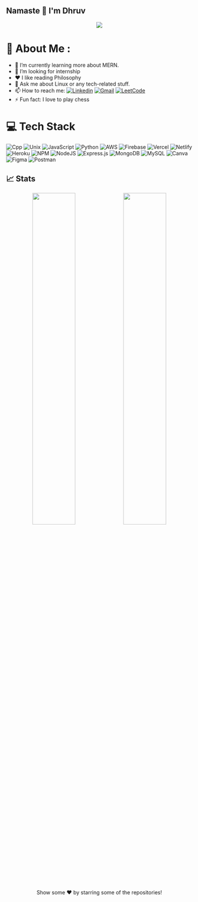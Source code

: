 ## Namaste 🙏 I'm Dhruv

<div align="center">
	<img src="https://raw.githubusercontent.com/mayankchaudhary26/Cool-Readme-ideas/master/data/multi-screen.gif"/>
</div>

# 💫 About Me :
- 🌱 I’m currently learning more about MERN.
- 🤔 I’m looking for internship
- ❤️ I like reading Philosophy
- 💬 Ask me about Linux or any tech-related stuff.
- 📫 How to reach me: 
[![Linkedin](https://img.shields.io/badge/LinkedIn-0077B5?style=for-the-badge&logo=linkedin&logoColor=white)](https://www.linkedin.com/in/dhruv-sha256/)
[![Gmail](https://img.shields.io/badge/Gmail-D14836?style=for-the-badge&logo=gmail&logoColor=white)](mailto:dhruv.sha256@gmail.com)
[![LeetCode](https://img.shields.io/badge/-LeetCode-FFA116?style=for-the-badge&logo=LeetCode&logoColor=black)](https://leetcode.com/dhruvsha256/)
- ⚡ Fun fact: I love to play chess 

# 💻 Tech Stack
![Cpp](https://img.shields.io/badge/cpp-%23000000.svg?style=for-the-badge&logo=cpp&logoColor=white)
![Unix](https://img.shields.io/badge/unix-%23000000.svg?style=for-the-badge&logo=unix&logoColor=white)
![JavaScript](https://img.shields.io/badge/javascript-%23323330.svg?style=for-the-badge&logo=javascript&logoColor=%23F7DF1E)
![Python](https://img.shields.io/badge/python-3670A0?style=for-the-badge&logo=python&logoColor=ffdd54)
![AWS](https://img.shields.io/badge/AWS-%23FF9900.svg?style=for-the-badge&logo=amazon-aws&logoColor=white)
![Firebase](https://img.shields.io/badge/firebase-%23039BE5.svg?style=for-the-badge&logo=firebase) 
![Vercel](https://img.shields.io/badge/vercel-%23000000.svg?style=for-the-badge&logo=vercel&logoColor=white)
![Netlify](https://img.shields.io/badge/netlify-%23000000.svg?style=for-the-badge&logo=netlify&logoColor=#00C7B7)
![Heroku](https://img.shields.io/badge/heroku-%23430098.svg?style=for-the-badge&logo=heroku&logoColor=white)
![NPM](https://img.shields.io/badge/NPM-%23000000.svg?style=for-the-badge&logo=npm&logoColor=white)
![NodeJS](https://img.shields.io/badge/node.js-6DA55F?style=for-the-badge&logo=node.js&logoColor=white)
![Express.js](https://img.shields.io/badge/express.js-%23404d59.svg?style=for-the-badge&logo=express&logoColor=%2361DAFB)
![MongoDB](https://img.shields.io/badge/MongoDB-%234ea94b.svg?style=for-the-badge&logo=mongodb&logoColor=white)
![MySQL](https://img.shields.io/badge/mysql-%2300f.svg?style=for-the-badge&logo=mysql&logoColor=white)
![Canva](https://img.shields.io/badge/Canva-%2300C4CC.svg?style=for-the-badge&logo=Canva&logoColor=white)
![Figma](https://img.shields.io/badge/figma-%23F24E1E.svg?style=for-the-badge&logo=figma&logoColor=white)
![Postman](https://img.shields.io/badge/Postman-FF6C37?style=for-the-badge&logo=postman&logoColor=white) 

## 📈 Stats
<p align="center">
	<img width="48%" src="https://github-readme-stats.vercel.app/api?username=dhruvsha256&show_icons=true&theme=highcontrast" />
  <img width="48%" src="https://github-readme-streak-stats.herokuapp.com/?user=dhruvsha256&theme=highcontrast" />
</p>

<div align="center">
 Show some ❤️ by starring some of the repositories!
</div>
